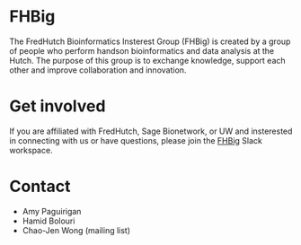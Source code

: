 # FHBig 
The FredHutch Bioinformatics Insterest Group (FHBig) is created by a group of people who perform handson bioinformatics and data analysis at the Hutch. The purpose of this group is to exchange knowledge, support each other and improve collaboration and innovation.

# Get involved
If you are affiliated with FredHutch, Sage Bionetwork, or UW and
insterested in connecting with us or have questions, please join the
[FHBig](https://fhbig.slack.com) Slack workspace.

# Contact
- Amy Paguirigan
- Hamid Bolouri
- Chao-Jen Wong  (mailing list)
